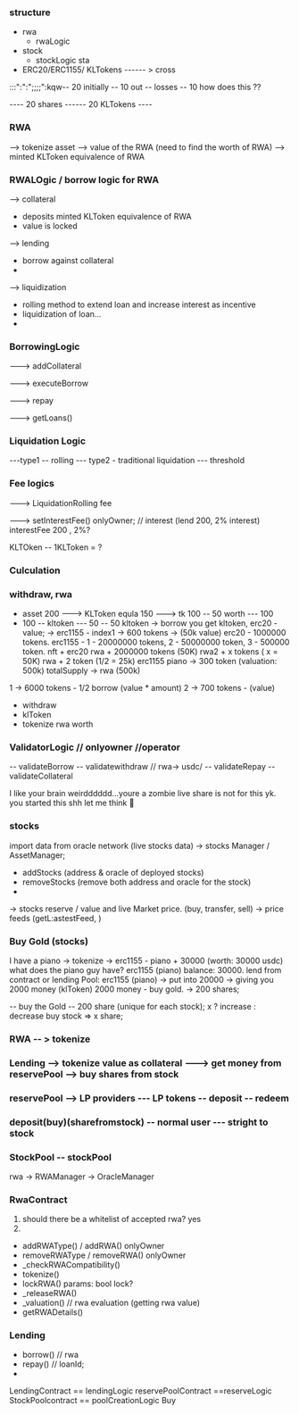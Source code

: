 ### structure

- rwa
  - rwaLogic
- stock 
  - stockLogic
  sta
- ERC20/ERC1155/ KLTokens ------ > cross 

:::":":";;;;":kqw-- 20 initially 
-- 10 out -- losses
-- 10 how does this ??


---- 20 shares ------ 20 KLTokens ----

### RWA 
--> tokenize asset 
--> value of the RWA (need to find the worth of RWA)
--> minted KLToken equivalence of RWA

### RWALOgic / borrow logic for RWA
--> collateral
- deposits minted KLToken equivalence of RWA
- value is locked 
  

--> lending 
- borrow against collateral
- 

--> liquidization
- rolling method to extend loan and increase interest as incentive 
-  liquidization of loan...
-  

### BorrowingLogic
---> addCollateral

---> executeBorrow

---> repay

---> getLoans() 

### Liquidation Logic
---type1 -- rolling
--- type2 - traditional liquidation
--- threshold 

### Fee logics
---> LiquidationRolling fee

---> setInterestFee() onlyOwner; // interest (lend 200, 2% interest) interestFee
200 , 2%?

KLTOken -- 1KLToken = ? 
### Culculation
### withdraw, rwa
- asset 200 ---> KLToken equla 150 ---> tk 100 -- 50 worth --- 100
- 100  -- kltoken --- 50 -- 50 
kltoken -> borrow you get kltoken,
erc20 - value; -> 
erc1155 - index1 -> 600 tokens -> (50k value)
erc20 - 1000000 tokens.
erc1155 - 1 - 20000000 tokens,
          2 - 50000000 token,
          3 - 500000 token.
          nft + erc20
          rwa + 2000000 tokens (50K)
          rwa2 + x tokens ( x = 50K) 
          rwa + 2 token (1/2 = 25k)
erc1155   piano -> 300 token (valuation: 500k) totalSupply -> rwa (500k) 


1 -> 6000 tokens - 1/2 borrow (value * amount)
2 -> 700 tokens - (value)
  
- withdraw
- klToken
- tokenize  rwa worth

### ValidatorLogic // onlyowner //operator

-- validateBorrow
-- validatewithdraw // rwa-> usdc/
-- validateRepay
-- validateCollateral 

I like your brain weirdddddd...youre a zombie
live share is not for this yk. you started this shh let me think 🤫



### stocks 
import data from oracle network (live stocks data)
-> stocks Manager / AssetManager;
  - addStocks (address & oracle of deployed stocks)
  - removeStocks (remove both address and oracle for the stock)
  - 
-> stocks reserve / value and live Market price. (buy, transfer, sell)
-> price feeds (getL:astestFeed, )


### Buy Gold (stocks)
I have a piano -> tokenize -> erc1155 - piano + 30000 (worth: 30000 usdc) 
what does the piano guy have? erc1155 (piano) balance: 30000. 
lend from contract or lending Pool: erc1155 (piano) -> put into 20000 -> giving you 2000 money (klToken)
2000 money - buy gold. -> 200 shares;


-- buy the Gold -- 200 share (unique for each stock); x ? increase : decrease
 buy stock => x share; 

 ### RWA -- > tokenize
 ### Lending --> tokenize value as collateral  ---> get money from reservePool --> buy shares from stock
 ### reservePool --> LP providers --- LP tokens -- deposit -- redeem
 ### deposit(buy)(sharefromstock) -- normal user --- stright to stock 
 ### StockPool -- stockPool

 rwa -> RWAManager -> OracleManager
 ### RwaContract
 1. should there be a whitelist of accepted rwa? yes
 2. 
 
  - addRWAType() / addRWA() onlyOwner
  - removeRWAType / removeRWA() onlyOwner
  - _checkRWACompatibility()
  - tokenize()
  - lockRWA() params: bool lock?
  - _releaseRWA()
  - _valuation() // rwa evaluation (getting rwa value)
  - getRWADetails()




### Lending 
 - borrow() // rwa
 - repay() // loanId;
 - 


 LendingContract == lendingLogic
 reservePoolContract ==reserveLogic
StockPoolcontract == poolCreationLogic
Buy
